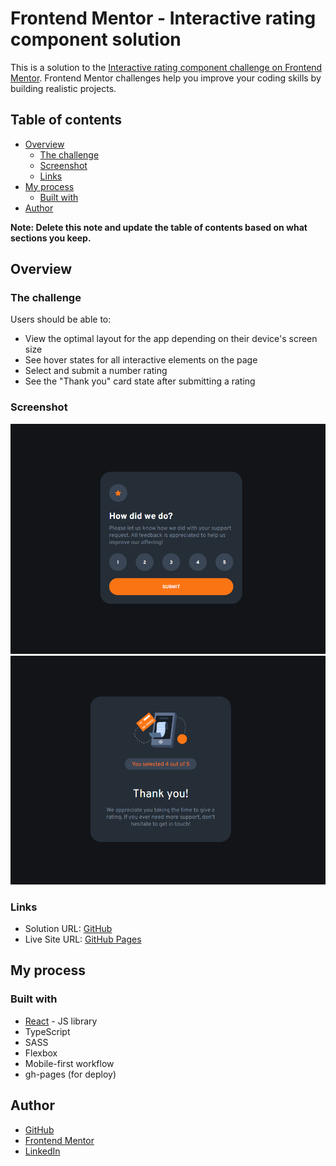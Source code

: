 # Frontend Mentor - Interactive rating component solution

This is a solution to the [Interactive rating component challenge on Frontend Mentor](https://www.frontendmentor.io/challenges/interactive-rating-component-koxpeBUmI). Frontend Mentor challenges help you improve your coding skills by building realistic projects.

## Table of contents

- [Overview](#overview)
  - [The challenge](#the-challenge)
  - [Screenshot](#screenshot)
  - [Links](#links)
- [My process](#my-process)
  - [Built with](#built-with)
- [Author](#author)

**Note: Delete this note and update the table of contents based on what sections you keep.**

## Overview

### The challenge

Users should be able to:

- View the optimal layout for the app depending on their device's screen size
- See hover states for all interactive elements on the page
- Select and submit a number rating
- See the "Thank you" card state after submitting a rating

### Screenshot

![](./assets/RatingPage.png)
![](./assets/ThankYouPage.png)

### Links

- Solution URL: [GitHub](https://github.com/filipefpaulo/interactive-rating-component)
- Live Site URL: [GitHub Pages](https://filipefpaulo.github.io/irc-frontendmentor/)

## My process

### Built with

- [React](https://reactjs.org/) - JS library
- TypeScript
- SASS
- Flexbox
- Mobile-first workflow
- gh-pages (for deploy)

## Author

- [GitHub](https://github.com/filipefpaulo)
- [Frontend Mentor](https://www.frontendmentor.io/profile/filipefpaulo)
- [LinkedIn](https://www.linkedin.com/in/filipefpaulo/)
